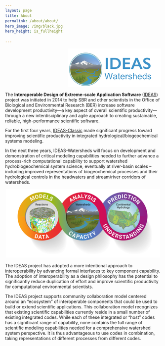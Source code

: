 ```yaml
---
layout: page
title: About
permalink: /about/about/
hero_image: /img/black.jpg
hero_height: is_fullheight

---
```

<p align="right">
  <img width="300" src="/img/IDEAS-Watersheds-logo.jpg">
</p>

The **Interoperable Design of Extreme-scale Application Software** ([IDEAS][IDEAS]) project was initiated in 2014 to help SBR and other scientists in the Office of Biological and Environmental Research (BER) increase software development productivity—a key aspect of overall scientific productivity—through a new interdisciplinary and agile approach to creating sustainable, reliable, high-performance scientific software. 

For the first four years, [IDEAS-Classic][IDEAS-Classic] made significant progress toward improving scientific productivity in integrated hydrological/biogeochemical systems modeling.

In the next three years, IDEAS-Watersheds will focus on development and demonstration of critical modeling capabilities needed to further advance a process-rich computational capability to support watershed hydrobiogeochemical system science, eventually at river-basin scales – including improved representations of biogeochemical processes and their hydrological controls in the headwaters and stream/river corridors of watersheds.

<p align="center">
  <img width="500" src="../img/Pillars_hero.png">
</p>

The IDEAS project has adopted a more intentional approach to interoperability by advancing formal interfaces to key component capability. The adoption of interoperability as a design philosophy has the potential to significantly reduce duplication of effort and improve scientific productivity for computational environmental scientists.

The IDEAS project supports community collaboration model centered around an “ecosystem” of interoperable components that could be used to build or extend scientific applications. This collaboration model recognizes that existing scientific capabilities currently reside in a small number of existing integrated codes. While each of these integrated or “host” codes has a significant range of capability, none contains the full range of scientific modeling capabilities needed for a comprehensive watershed system perspective. It is thus advantageous to use codes in combination, taking representations of different processes from different codes. 

[IDEAS-Classic]: https://ideas-productivity.org/ideas-classic/
[IDEAS]: https://ideas-productivity.org/


